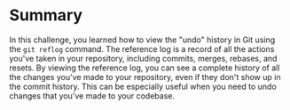 # Summary

In this challenge, you learned how to view the "undo" history in Git using the `git reflog` command. The reference log is a record of all the actions you've taken in your repository, including commits, merges, rebases, and resets. By viewing the reference log, you can see a complete history of all the changes you've made to your repository, even if they don't show up in the commit history. This can be especially useful when you need to undo changes that you've made to your codebase.


